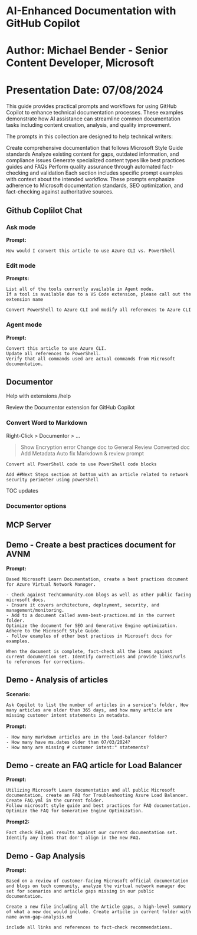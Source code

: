 # AI-Enhanced Documentation with GitHub Copilot
# Author: Michael Bender - Senior Content Developer, Microsoft
# Presentation Date: 07/08/2024

This guide provides practical prompts and workflows for using GitHub Copilot to enhance technical documentation processes. These examples demonstrate how AI assistance can streamline common documentation tasks including content creation, analysis, and quality improvement.

The prompts in this collection are designed to help technical writers:

Create comprehensive documentation that follows Microsoft Style Guide standards
Analyze existing content for gaps, outdated information, and compliance issues
Generate specialized content types like best practices guides and FAQs
Perform quality assurance through automated fact-checking and validation
Each section includes specific prompt examples with context about the intended workflow. These prompts emphasize adherence to Microsoft documentation standards, SEO optimization, and fact-checking against authoritative sources.
## Github Coplilot Chat

### Ask mode

**Prompt:**
```vscode
How would I convert this article to use Azure CLI vs. PowerShell
```

### Edit mode

**Prompts:**

```vscode
List all of the tools currently available in Agent mode.
If a tool is available due to a VS Code extension, please call out the extension name
```

```vscode
Convert PowerShell to Azure CLI and modify all references to Azure CLI
```

### Agent mode

**Prompt:**
```vscode
Convert this article to use Azure CLI.
Update all references to PowerShell.
Verify that all commands used are actual commands from Microsoft documentation.
```

## Documentor

Help with extensions /help

Review the Documentor extension for GitHub Copilot

### Convert Word to Markdown

Right-Click > Documentor > ...
> Show Encryption error
> Change doc to General
> Review Converted doc
> Add Metadata
> Auto fix Markdown & review prompt

```vscode
Convert all PowerShell code to use PowerShell code blocks
```

```vscode
Add ##Next Steps section at bottom with an article related to network security perimeter using powershell
```

TOC updates

### Documentor options


## MCP Server

## Demo - Create a best practices document for AVNM

**Prompt:**

```vscode
Based Microsoft Learn Documentation, create a best practices document for Azure Virtual Network Manager.

- Check against TechCommunity.com blogs as well as other public facing microsoft docs.
- Ensure it covers architecture, deployment, security, and management/monitoring.
- Add to a document called avnm-best-practices.md in the current folder.
Optimize the document for SEO and Generative Engine optimization. Adhere to the Microsoft Style Guide.
- Follow examples of other best practices in Microsoft docs for examples.

When the document is complete, fact-check all the items against current documention set. Identify corrections and provide links/urls to references for corrections.
```

## Demo - Analysis of articles

**Scenario:**

```vscode
Ask Copilot to list the number of articles in a service's folder, How many articles are older than 365 days, and how many article are missing customer intent statements in metadata.
```

**Prompt:**

```vscode
- How many markdown articles are in the load-balancer folder?
- How many have ms.dates older than 07/03/2024?
- How many are missing # customer intent:" statements?
```

## Demo - create an FAQ article for Load Balancer

**Prompt:**

```vscode
Utilizing Microsoft Learn documentation and all public Microsoft documentation, create an FAQ for Troubleshooting Azure Load Balancer.
Create FAQ.yml in the current folder.
Follow microsoft style guide and best practices for FAQ documentation.
Optimize the FAQ for Generative Engine Optimization.
```

**Prompt2:**

```vscode
Fact check FAQ.yml results against our current documentation set. Identify any items that don't align in the new FAQ.
```

## Demo - Gap Analysis

**Prompt:**
```vscode
Based on a review of customer-facing Microsoft official documentation and blogs on tech community, analyze the virtual network manager doc set for scenarios and article gaps missing in our public documentation.

Create a new file including all the Article gaps, a high-level summary of what a new doc would include. Create article in current folder with name avnm-gap-analysis.md

include all links and references to fact-check recommendations.
```

